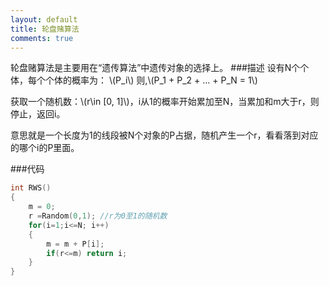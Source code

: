 ```yaml
---
layout: default
title: 轮盘赌算法
comments: true
---
```

轮盘赌算法是主要用在“遗传算法”中遗传对象的选择上。
###描述
设有N个个体，每个个体的概率为：
\\(P_i\\) 则,\\(P_1 + P_2 + ... + P_N = 1\\)

获取一个随机数：\\(r\in [0, 1]\\)，i从1的概率开始累加至N，当累加和m大于r，则停止，返回i。

意思就是一个长度为1的线段被N个对象的P占据，随机产生一个r，看看落到对应的哪个i的P里面。

###代码

```c++
int RWS()
{
    m = 0;
    r =Random(0,1); //r为0至1的随机数
    for(i=1;i<=N; i++)
    {
        m = m + P[i];
        if(r<=m) return i;
    }
}

```
